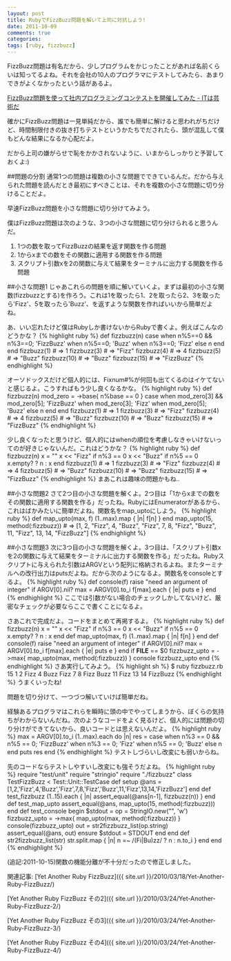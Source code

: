 ```yaml
---
layout: post
title: RubyでFizzBuzz問題を解いて上司に対抗しよう!
date: 2011-10-09
comments: true
categories:
tags: [ruby, fizzbuzz]
---
```


FizzBuzz問題は有名だから、少しプログラムをかじったことがあれば名前くらいは知ってるよね。それを会社の10人のプログラマにテストしてみたら、あまりできがよくなかったという話があるよ。

[FizzBuzz問題を使って社内プログラミングコンテストを開催してみた - ITは芸術だ](http://d.hatena.ne.jp/JunichiIto/20111007/1317976730#20111007f1)

確かにFizzBuzz問題は一見単純だから、誰でも簡単に解けると思われがちだけど、時間制限付きの抜き打ちテストというかたちでだされたら、頭が混乱して僕もどんな結果になるか心配だよ。

だから上司の嫌がらせで恥をかかされないように、いまからしっかりと予習しておくよ:)

##問題の分割
通常1つの問題は複数の小さな問題でできているんだ。だから与えられた問題を読んだとき最初にすべきことは、それを複数の小さな問題に切り分けることだよ。

早速FizzBuzz問題を小さな問題に切り分けてみよう。

僕はFizzBuzz問題は次のような、3つの小さな問題に切り分けられると思うんだ。

1. 1つの数を取ってFizzBuzzの結果を返す関数を作る問題
1. 1からxまでの数をその関数に適用する関数を作る問題
1. スクリプト引数xを2の関数に与えて結果をターミナルに出力する関数を作る問題

##小さな問題1
じゃあこれらの問題を順に解いていくよ。まずは最初の小さな関数(fizzbuzzとする)を作ろう。これは1を取ったら1、2を取ったら2、3を取ったら'Fizz'、5を取ったら'Buzz'、を返すような関数を作ればいいから簡単だよね。

あ、いい忘れたけど僕はRubyしか書けないからRubyで書くよ。例えばこんなのどうかな？
{% highlight ruby %}
def fizzbuzz(n)
  case
  when n%5==0 && n%3==0; 'FizzBuzz'
  when n%5==0; 'Buzz'
  when n%3==0; 'Fizz'
  else n
  end
end
fizzbuzz(1) # => 1
fizzbuzz(3) # => "Fizz"
fizzbuzz(4) # => 4
fizzbuzz(5) # => "Buzz"
fizzbuzz(10) # => "Buzz"
fizzbuzz(15) # => "FizzBuzz"
{% endhighlight %}

オーソドックスだけど個人的には、Fixnum#%が何回も出てくるのはイケてないと感じるよ。こうすればもう少し良くなるかな。
{% highlight ruby %}
def fizzbuzz(n)
  mod_zero = ->base{ n%base == 0 }
  case
  when mod_zero[3] && mod_zero[5]; 'FizzBuzz'
  when mod_zero[3]; 'Fizz'
  when mod_zero[5]; 'Buzz'
  else n
  end
end
fizzbuzz(1) # => 1
fizzbuzz(3) # => "Fizz"
fizzbuzz(4) # => 4
fizzbuzz(5) # => "Buzz"
fizzbuzz(10) # => "Buzz"
fizzbuzz(15) # => "FizzBuzz"
{% endhighlight %}

少し良くなったと思うけど、個人的にはwhenの順位を考慮しなきゃいけないってのが好きじゃないんだ。これはどうかな？
{% highlight ruby %}
def fizzbuzz(n)
  x = ""
  x << "Fizz" if n%3 == 0
  x << "Buzz" if n%5 == 0
  x.empty? ? n : x
end
fizzbuzz(1) # => 1
fizzbuzz(3) # => "Fizz"
fizzbuzz(4) # => 4
fizzbuzz(5) # => "Buzz"
fizzbuzz(10) # => "Buzz"
fizzbuzz(15) # => "FizzBuzz"
{% endhighlight %}
まあこれは趣味の問題かもね..

##小さな問題2
さて2つ目の小さな問題を解くよ。2つ目は「1からxまでの数をその関数に適用する関数を作る」だったね。RubyにはEnumeratorがあるから、これはばかみたいに簡単だよね。関数名をmap_uptoにしよう。
{% highlight ruby %}
def map_upto(max, f)
  (1..max).map { |n| f[n] }
end
map_upto(15, method(:fizzbuzz)) # => [1, 2, "Fizz", 4, "Buzz", "Fizz", 7, 8, "Fizz", "Buzz", 11, "Fizz", 13, 14, "FizzBuzz"]
{% endhighlight %}

##小さな問題3
次に3つ目の小さな問題を解くよ。3つ目は、「スクリプト引数xを2の関数に与えて結果をターミナルに出力する関数を作る」だったね。Rubyスクリプトに与えられた引数はARGVという配列に格納されるよね。またターミナルへの改行出力はputsだよね。だから次のようになるよ。関数名をconsoleとするよ。
{% highlight ruby %}
def console(f)
  raise "need an argument of integer" if ARGV[0].nil?
  max = ARGV[0].to_i
  f[max].each { |e| puts e }
end
{% endhighlight %}
ここでは引数がない場合のチェックしかしてないけど、厳密なチェックが必要ならここで書くことになるよ。

さあこれで完成だよ。コードをまとめて再掲するよ。
{% highlight ruby %}
def fizzbuzz(n)
  x = ""
  x << "Fizz" if n%3 == 0
  x << "Buzz" if n%5 == 0
  x.empty? ? n : x
end
def map_upto(max, f)
  (1..max).map { |n| f[n] }
end
def console(f)
  raise "need an argument of integer" if ARGV[0].nil?
  max = ARGV[0].to_i
  f[max].each { |e| puts e }
end
if __FILE__ == $0
  fizzbuzz_upto = ->max{ map_upto(max, method(:fizzbuzz)) }
  console fizzbuzz_upto
end
{% endhighlight %}
さあ実行してみよう。
{% highlight sh %}
$ ruby fizzbuzz.rb 15
1
2
Fizz
4
Buzz
Fizz
7
8
Fizz
Buzz
11
Fizz
13
14
FizzBuzz
{% endhighlight %}
うまくいったね!

問題を切り分けて、一つづつ解いていけば簡単だね。

経験あるプログラマはこれらを瞬時に頭の中でやってしまうから、ぼくらの気持ちがわからないんだね。次のようなコードをよく見るけど、個人的には問題の切り分けができてないから、良いコードとは思えないんだよ。
{% highlight ruby %}
max = ARGV[0].to_i
(1..max).each do |n|
  res =
    case 
    when n%3 == 0 && n%5 == 0; 'FizzBuzz'
    when n%3 == 0; 'Fizz'
    when n%5 == 0; 'Buzz'
    else n
    end
  puts res
end
{% endhighlight %}
テストしづらいし改変にも弱いからね。

先のコードならテストしやすいし改変にも強そうだよね。
{% highlight ruby %}
require "test/unit"
require "stringio"
require "./fizzbuzz"
class TestFizzBuzz < Test::Unit::TestCase
  def setup
    @ans = [1,2,'Fizz',4,'Buzz','Fizz',7,8,'Fizz','Buzz',11,'Fizz',13,14,'FizzBuzz']
  end
  def test_fizzbuzz
    (1..15).each { |n| assert_equal(@ans[n-1], fizzbuzz(n)) }
  end
  def test_map_upto
    assert_equal(@ans, map_upto(15, method(:fizzbuzz)))
  end
  def test_console
    begin
      $stdout = op = StringIO.new("", 'w')
      fizzbuzz_upto = ->max{ map_upto(max, method(:fizzbuzz)) }
      console(fizzbuzz_upto)
      out = str2fizzbuzz_list(op.string)
      assert_equal(@ans, out)
    ensure
      $stdout = STDOUT
    end
  end
  def str2fizzbuzz_list(str)
    str.split.map { |n| n =~ /(Fi|Bu)zz/ ? n : n.to_i }
  end
end
{% endhighlight %}

(追記:2011-10-15)関数の機能分離が不十分だったので修正しました。

関連記事:
[Yet Another Ruby FizzBuzz]({{ site.url }}/2010/03/18/Yet-Another-Ruby-FizzBuzz/)

[Yet Another Ruby FizzBuzz その2]({{ site.url }}/2010/03/24/Yet-Another-Ruby-FizzBuzz-2/)

[Yet Another Ruby FizzBuzz その3]({{ site.url }}/2010/03/24/Yet-Another-Ruby-FizzBuzz-3/)

[Yet Another Ruby FizzBuzz その4]({{ site.url }}/2010/03/24/Yet-Another-Ruby-FizzBuzz-4/)
